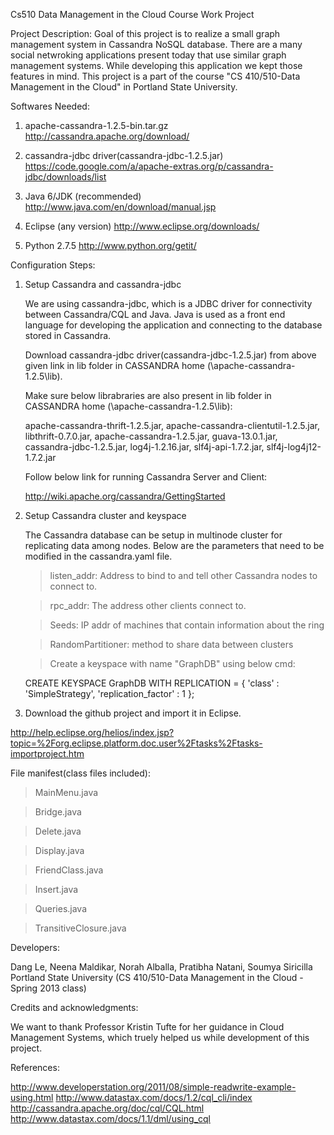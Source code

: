 Cs510 Data Management in the Cloud Course Work Project

Project Description: 
Goal of this project is to realize a small graph management system in Cassandra NoSQL database. 
There are a many social netwroking applications present today that use similar graph management systems. While developing this application we kept those features in mind.
This project is a part of the course "CS 410/510-Data Management in the Cloud" in Portland State University.


Softwares Needed:

1. apache-cassandra-1.2.5-bin.tar.gz
http://cassandra.apache.org/download/

2. cassandra-jdbc driver(cassandra-jdbc-1.2.5.jar)
https://code.google.com/a/apache-extras.org/p/cassandra-jdbc/downloads/list

3. Java 6/JDK (recommended)
http://www.java.com/en/download/manual.jsp

4. Eclipse (any version)
http://www.eclipse.org/downloads/

5. Python 2.7.5
http://www.python.org/getit/


Configuration Steps:

1. Setup  Cassandra and cassandra-jdbc

   We are using cassandra-jdbc, which is a JDBC driver for connectivity between Cassandra/CQL and Java.
   Java is used as a front end language for developing the application and connecting to the database stored in Cassandra.

   Download cassandra-jdbc driver(cassandra-jdbc-1.2.5.jar) from above given link in lib folder in CASSANDRA home (\apache-cassandra-1.2.5\lib).

   Make sure below librabraries are also present in lib folder in CASSANDRA home (\apache-cassandra-1.2.5\lib):

   apache-cassandra-thrift-1.2.5.jar, 
   apache-cassandra-clientutil-1.2.5.jar, 
   libthrift-0.7.0.jar, 
   apache-cassandra-1.2.5.jar, 
   guava-13.0.1.jar, 
   cassandra-jdbc-1.2.5.jar, 
   log4j-1.2.16.jar, 
   slf4j-api-1.7.2.jar, 
   slf4j-log4j12-1.7.2.jar

   Follow below link for running Cassandra Server and Client:

   http://wiki.apache.org/cassandra/GettingStarted

2. Setup Cassandra cluster and keyspace
   
   The Cassandra database can be setup in multinode cluster for replicating data among nodes. Below are the parameters that need to be modified in the cassandra.yaml file.
   
   > listen_addr: Address to bind to and tell other Cassandra nodes to connect to.

   > rpc_addr: The address other clients connect to.

   > Seeds: IP addr of machines that contain information about the ring

   > RandomPartitioner: method to share data between clusters
   
   > Create a keyspace with name "GraphDB" using below cmd:
   
      CREATE KEYSPACE GraphDB
      WITH REPLICATION = { 'class' : 'SimpleStrategy', 'replication_factor' : 1 }; 

3. Download the github project and import it in Eclipse.

http://help.eclipse.org/helios/index.jsp?topic=%2Forg.eclipse.platform.doc.user%2Ftasks%2Ftasks-importproject.htm


File manifest(class files included):

   > MainMenu.java

   > Bridge.java

   > Delete.java

   > Display.java

   > FriendClass.java

   > Insert.java

   > Queries.java

   > TransitiveClosure.java


Developers:

Dang Le, Neena Maldikar, Norah Alballa, Pratibha Natani, Soumya Siricilla
Portland State University (CS 410/510-Data Management in the Cloud  - Spring 2013 class)

Credits and acknowledgments:

We want to thank Professor Kristin Tufte for her guidance in Cloud Management Systems, which truely helped us while development of this project.

References:

http://www.developerstation.org/2011/08/simple-readwrite-example-using.html
http://www.datastax.com/docs/1.2/cql_cli/index
http://cassandra.apache.org/doc/cql/CQL.html
http://www.datastax.com/docs/1.1/dml/using_cql
